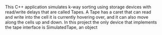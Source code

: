 This C++ application simulates k-way sorting using storage devices with read/write delays that are called Tapes. A Tape has a caret that can read and write into the cell it is currently hovering over, and it can also move along the cells up and down. In this project the only device that implements the tape interface is SimulatedTape, an object